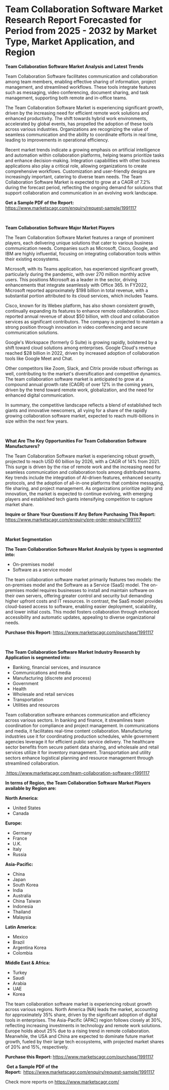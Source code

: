 <p><h1>Team Collaboration Software Market Research Report Forecasted for Period from 2025 -  2032 by Market Type, Market Application, and Region</h1></p><p><strong>Team Collaboration Software Market Analysis and Latest Trends</strong></p>
<p><p>Team Collaboration Software facilitates communication and collaboration among team members, enabling effective sharing of information, project management, and streamlined workflows. These tools integrate features such as messaging, video conferencing, document sharing, and task management, supporting both remote and in-office teams.</p><p>The Team Collaboration Software Market is experiencing significant growth, driven by the increasing need for efficient remote work solutions and enhanced productivity. The shift towards hybrid work environments, accelerated by global events, has propelled the adoption of these tools across various industries. Organizations are recognizing the value of seamless communication and the ability to coordinate efforts in real time, leading to improvements in operational efficiency.</p><p>Recent market trends indicate a growing emphasis on artificial intelligence and automation within collaboration platforms, helping teams prioritize tasks and enhance decision-making. Integration capabilities with other business applications also play a critical role, allowing organizations to create comprehensive workflows. Customization and user-friendly designs are increasingly important, catering to diverse team needs. The Team Collaboration Software Market is expected to grow at a CAGR of 7.2% during the forecast period, reflecting the ongoing demand for solutions that support collaboration and communication in an evolving work landscape.</p></p>
<p><strong>Get a Sample PDF of the Report:&nbsp;</strong> <a href="https://www.marketscagr.com/enquiry/request-sample/1991117?utm_campaign=2383&utm_medium=2&utm_source=Github&utm_content=ia&utm_term=09032025&utm_id=team-collaboration-software">https://www.marketscagr.com/enquiry/request-sample/1991117</a></p>
<p>&nbsp;</p>
<p><strong>Team Collaboration Software Major Market Players</strong></p>
<p><p>The Team Collaboration Software Market features a range of prominent players, each delivering unique solutions that cater to various business communication needs. Companies such as Microsoft, Cisco, Google, and IBM are highly influential, focusing on integrating collaboration tools within their existing ecosystems.</p><p>Microsoft, with its Teams application, has experienced significant growth, particularly during the pandemic, with over 270 million monthly active users. This positions Microsoft as a leader in the sector, driving enhancements that integrate seamlessly with Office 365. In FY2022, Microsoft reported approximately $198 billion in total revenue, with a substantial portion attributed to its cloud services, which includes Teams.</p><p>Cisco, known for its Webex platform, has also shown consistent growth, continually expanding its features to enhance remote collaboration. Cisco reported annual revenue of about $50 billion, with cloud and collaboration services as significant contributors. The company is projected to maintain a strong position through innovation in video conferencing and secure communication solutions.</p><p>Google's Workspace (formerly G Suite) is growing rapidly, bolstered by a shift toward cloud solutions among enterprises. Google Cloud's revenue reached $28 billion in 2022, driven by increased adoption of collaboration tools like Google Meet and Chat.</p><p>Other competitors like Zoom, Slack, and Citrix provide robust offerings as well, contributing to the market's diversification and competitive dynamics. The team collaboration software market is anticipated to grow at a compound annual growth rate (CAGR) of over 12% in the coming years, driven by the trend toward remote work, globalization, and the need for enhanced digital communication.</p><p>In summary, the competitive landscape reflects a blend of established tech giants and innovative newcomers, all vying for a share of the rapidly growing collaboration software market, expected to reach multi-billions in size within the next few years.</p></p>
<p>&nbsp;</p>
<p><strong>What Are The Key Opportunities For Team Collaboration Software Manufacturers?</strong></p>
<p><p>The Team Collaboration Software market is experiencing robust growth, projected to reach USD 60 billion by 2026, with a CAGR of 14% from 2021. This surge is driven by the rise of remote work and the increasing need for seamless communication and collaboration tools among distributed teams. Key trends include the integration of AI-driven features, enhanced security protocols, and the adoption of all-in-one platforms that combine messaging, file sharing, and project management. As organizations prioritize agility and innovation, the market is expected to continue evolving, with emerging players and established tech giants intensifying competition to capture market share.</p></p>
<p><strong>Inquire or Share Your Questions If Any Before Purchasing This Report:</strong> <a href="https://www.marketscagr.com/enquiry/pre-order-enquiry/1991117?utm_campaign=2383&utm_medium=2&utm_source=Github&utm_content=ia&utm_term=09032025&utm_id=team-collaboration-software">https://www.marketscagr.com/enquiry/pre-order-enquiry/1991117</a></p>
<p>&nbsp;</p>
<p><strong>Market Segmentation</strong></p>
<p><strong>The Team Collaboration Software Market Analysis by types is segmented into:</strong></p>
<p><ul><li>On-premises model</li><li>Software as a service model</li></ul></p>
<p><p>The team collaboration software market primarily features two models: the on-premises model and the Software as a Service (SaaS) model. The on-premises model requires businesses to install and maintain software on their own servers, offering greater control and security but demanding higher upfront costs and IT resources. In contrast, the SaaS model provides cloud-based access to software, enabling easier deployment, scalability, and lower initial costs. This model fosters collaboration through enhanced accessibility and automatic updates, appealing to diverse organizational needs.</p></p>
<p><strong>Purchase this Report:&nbsp;</strong><a href="https://www.marketscagr.com/purchase/1991117?utm_campaign=2383&utm_medium=2&utm_source=Github&utm_content=ia&utm_term=09032025&utm_id=team-collaboration-software">https://www.marketscagr.com/purchase/1991117</a></p>
<p>&nbsp;</p>
<p><strong>The Team Collaboration Software Market Industry Research by Application is segmented into:</strong></p>
<p><ul><li>Banking, financial services, and insurance</li><li>Communications and media</li><li>Manufacturing (discrete and process)</li><li>Government</li><li>Health</li><li>Wholesale and retail services</li><li>Transportation</li><li>Utilities and resources</li></ul></p>
<p><p>Team collaboration software enhances communication and efficiency across various sectors. In banking and finance, it streamlines team coordination for compliance and project management. In communications and media, it facilitates real-time content collaboration. Manufacturing industries use it for coordinating production schedules, while government agencies leverage it for efficient public service delivery. The healthcare sector benefits from secure patient data sharing, and wholesale and retail services utilize it for inventory management. Transportation and utility sectors enhance logistical planning and resource management through streamlined collaboration.</p></p>
<p><a href="https://www.marketscagr.com/team-collaboration-software-r1991117?utm_campaign=2383&utm_medium=2&utm_source=Github&utm_content=ia&utm_term=09032025&utm_id=team-collaboration-software">&nbsp;https://www.marketscagr.com/team-collaboration-software-r1991117</a></p>
<p><strong>In terms of Region, the Team Collaboration Software Market Players available by Region are:</strong></p>
<p>
    <p> <strong> North America: </strong>
        <ul>
            <li>United States</li>
            <li>Canada</li>
        </ul>
        </p> 
    <p> <strong> Europe: </strong>
        <ul>
            <li>Germany</li>
            <li>France</li>
            <li>U.K.</li>
            <li>Italy</li>
            <li>Russia</li>
        </ul>
        </p> 
    <p> <strong> Asia-Pacific: </strong>
        <ul>
            <li>China</li>
            <li>Japan</li>
            <li>South Korea</li>
            <li>India</li>
            <li>Australia</li>
            <li>China Taiwan</li>
            <li>Indonesia</li>
            <li>Thailand</li>
            <li>Malaysia</li>
        </ul>
        </p> 
    <p> <strong> Latin America: </strong>
        <ul>
            <li>Mexico</li>
            <li>Brazil</li>
            <li>Argentina Korea</li>
            <li>Colombia</li>
        </ul>
        </p> 
    <p> <strong> Middle East & Africa: </strong>
        <ul>
            <li>Turkey</li>
            <li>Saudi</li>
            <li>Arabia</li>
            <li>UAE</li>
            <li>Korea</li>
        </ul>
    </p>
    </p>
<p><p>The team collaboration software market is experiencing robust growth across various regions. North America (NA) leads the market, accounting for approximately 35% share, driven by the significant adoption of digital tools in enterprises. The Asia-Pacific (APAC) region follows closely at 30%, reflecting increasing investments in technology and remote work solutions. Europe holds about 25% due to a rising trend in remote collaboration. Meanwhile, the USA and China are expected to dominate future market growth, fueled by their large tech ecosystems, with projected market shares of 20% and 15%, respectively.</p></p>
<p><strong>Purchase this Report: </strong><a href="https://www.marketscagr.com/purchase/1991117?utm_campaign=2383&utm_medium=2&utm_source=Github&utm_content=ia&utm_term=09032025&utm_id=team-collaboration-software">https://www.marketscagr.com/purchase/1991117</a></p>
<p>&nbsp;<strong>Get a Sample PDF of the Report:&nbsp;&nbsp;</strong><a href="https://www.marketscagr.com/enquiry/request-sample/1991117?utm_campaign=2383&utm_medium=2&utm_source=Github&utm_content=ia&utm_term=09032025&utm_id=team-collaboration-software">https://www.marketscagr.com/enquiry/request-sample/1991117</a></p>
<p><strong></strong></p>
<p>Check more reports on <a href="https://www.marketscagr.com/?utm_campaign=2383&utm_medium=2&utm_source=Github&utm_content=ia&utm_term=09032025&utm_id=team-collaboration-software">https://www.marketscagr.com/</a></p>